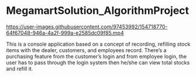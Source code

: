 # MegamartSolution_AlgorithmProject

https://user-images.githubusercontent.com/97453992/154718770-64f67048-946a-4a2f-999a-e2585dc09f85.mp4


This is a console application based on a concept of recording, refilling stock items with the dealer, customers, and employees record. There’s a purchasing feature from the customer’s login and from employee login, the user has to pass through the login system then he/she can view total stocks and refill it.
